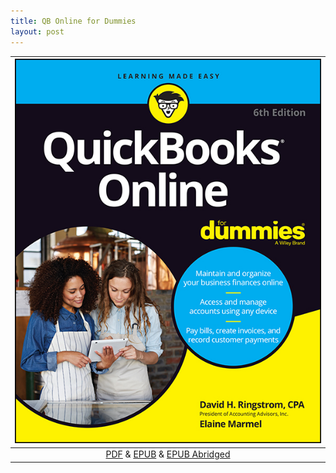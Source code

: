 ```yaml
---
title: QB Online for Dummies
layout: post
---
```



|![](/assets/qbo-book/QuickBooks.Online.For.Dummies-Ringstrom.Marmel.jpg)|
|:-:|
| [PDF](/assets/qbo-book/QuickBooks.Online.For.Dummies-Ringstrom.Marmel.pdf) & [EPUB](/assets/qbo-book/QuickBooks.Online.For.Dummies-Ringstrom.Marmel.epub) & [EPUB Abridged](/assets/qbo-book/QuickBooks-Online.abridged.epub) |
